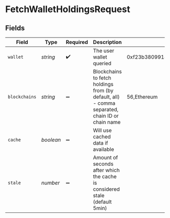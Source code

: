 # FetchWalletHoldingsRequest


## Fields

| Field                                                                                          | Type                                                                                           | Required                                                                                       | Description                                                                                    | Example                                                                                        |
| ---------------------------------------------------------------------------------------------- | ---------------------------------------------------------------------------------------------- | ---------------------------------------------------------------------------------------------- | ---------------------------------------------------------------------------------------------- | ---------------------------------------------------------------------------------------------- |
| `wallet`                                                                                       | *string*                                                                                       | :heavy_check_mark:                                                                             | The user wallet queried                                                                        | 0xf23b38099188fd5892346104bBEF2F1c11D10244                                                     |
| `blockchains`                                                                                  | *string*                                                                                       | :heavy_minus_sign:                                                                             | Blockchains to fetch holdings from (by default, all) - comma separated, chain ID or chain name | 56,Ethereum                                                                                    |
| `cache`                                                                                        | *boolean*                                                                                      | :heavy_minus_sign:                                                                             | Will use cached data if available                                                              |                                                                                                |
| `stale`                                                                                        | *number*                                                                                       | :heavy_minus_sign:                                                                             | Amount of seconds after which the cache is considered stale (default 5min)                     |                                                                                                |